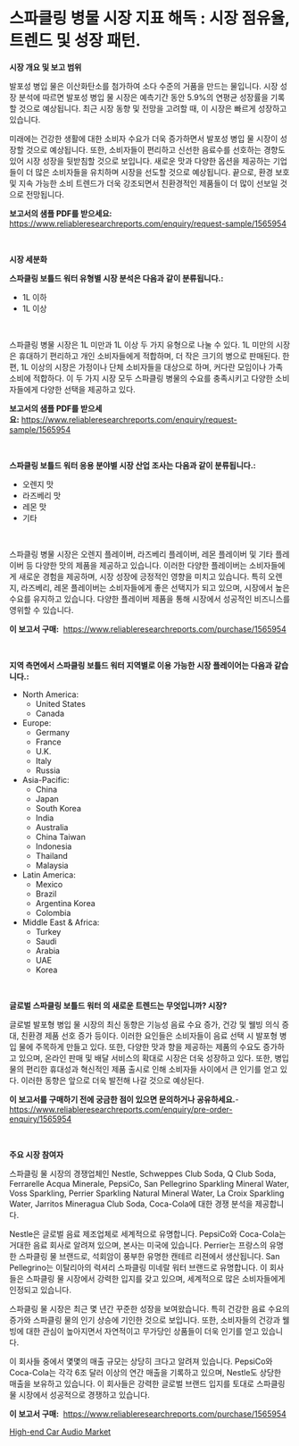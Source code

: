 <p><h1>스파클링 병물 시장 지표 해독 : 시장 점유율, 트렌드 및 성장 패턴.</h1></p><p><strong>시장 개요 및 보고 범위</strong></p>
<p><p>발포성 병입 물은 이산화탄소를 첨가하여 소다 수준의 거품을 만드는 물입니다. 시장 성장 분석에 따르면 발포성 병입 물 시장은 예측기간 동안 5.9%의 연평균 성장률을 기록할 것으로 예상됩니다. 최근 시장 동향 및 전망을 고려할 때, 이 시장은 빠르게 성장하고 있습니다.</p><p>미래에는 건강한 생활에 대한 소비자 수요가 더욱 증가하면서 발포성 병입 물 시장이 성장할 것으로 예상됩니다. 또한, 소비자들이 편리하고 신선한 음료수를 선호하는 경향도 있어 시장 성장을 뒷받침할 것으로 보입니다. 새로운 맛과 다양한 옵션을 제공하는 기업들이 더 많은 소비자들을 유치하며 시장을 선도할 것으로 예상됩니다. 끝으로, 환경 보호 및 지속 가능한 소비 트렌드가 더욱 강조되면서 친환경적인 제품들이 더 많이 선보일 것으로 전망됩니다.</p></p>
<p><strong>보고서의 샘플 PDF를 받으세요:</strong> <a href="https://www.reliableresearchreports.com/enquiry/request-sample/1565954">https://www.reliableresearchreports.com/enquiry/request-sample/1565954</a></p>
<p>&nbsp;</p>
<p><strong>시장 세분화</strong></p>
<p><strong>스파클링 보틀드 워터 유형별 시장 분석은 다음과 같이 분류됩니다.:</strong></p>
<p><ul><li>1L 이하</li><li>1L 이상</li></ul></p>
<p>&nbsp;</p>
<p><p>스파클링 병물 시장은 1L 미만과 1L 이상 두 가지 유형으로 나눌 수 있다. 1L 미만의 시장은 휴대하기 편리하고 개인 소비자들에게 적합하며, 더 작은 크기의 병으로 판매된다. 한편, 1L 이상의 시장은 가정이나 단체 소비자들을 대상으로 하며, 커다란 모임이나 가족 소비에 적합하다. 이 두 가지 시장 모두 스파클링 병물의 수요를 충족시키고 다양한 소비자들에게 다양한 선택을 제공하고 있다.</p></p>
<p><strong>보고서의 샘플 PDF를 받으세요:</strong>&nbsp;<a href="https://www.reliableresearchreports.com/enquiry/request-sample/1565954">https://www.reliableresearchreports.com/enquiry/request-sample/1565954</a></p>
<p>&nbsp;</p>
<p><strong> 스파클링 보틀드 워터 응용 분야별 시장 산업 조사는 다음과 같이 분류됩니다.:</strong></p>
<p><ul><li>오렌지 맛</li><li>라즈베리 맛</li><li>레몬 맛</li><li>기타</li></ul></p>
<p>&nbsp;</p>
<p><p>스파클링 병물 시장은 오렌지 플레이버, 라즈베리 플레이버, 레몬 플레이버 및 기타 플레이버 등 다양한 맛의 제품을 제공하고 있습니다. 이러한 다양한 플레이버는 소비자들에게 새로운 경험을 제공하며, 시장 성장에 긍정적인 영향을 미치고 있습니다. 특히 오렌지, 라즈베리, 레몬 플레이버는 소비자들에게 좋은 선택지가 되고 있으며, 시장에서 높은 수요를 유지하고 있습니다. 다양한 플레이버 제품을 통해 시장에서 성공적인 비즈니스를 영위할 수 있습니다.</p></p>
<p><strong>이 보고서 구매:</strong>&nbsp; <a href="https://www.reliableresearchreports.com/purchase/1565954">https://www.reliableresearchreports.com/purchase/1565954</a></p>
<p>&nbsp;</p>
<p><strong>지역 측면에서 스파클링 보틀드 워터 지역별로 이용 가능한 시장 플레이어는 다음과 같습니다.:</strong></p>
<p><ul>
    <li>
        North America:
        <ul>
            <li>United States</li>
            <li>Canada</li>
        </ul>
    </li>
    <li>
        Europe:
        <ul>
            <li>Germany</li>
            <li>France</li>
            <li>U.K.</li>
            <li>Italy</li>
            <li>Russia</li>
        </ul>
    </li>
    <li>
        Asia-Pacific:
        <ul>
            <li>China</li>
            <li>Japan</li>
            <li>South Korea</li>
            <li>India</li>
            <li>Australia</li>
            <li>China Taiwan</li>
            <li>Indonesia</li>
            <li>Thailand</li>
            <li>Malaysia</li>
        </ul>
    </li>
    <li>
        Latin America:
        <ul>
            <li>Mexico</li>
            <li>Brazil</li>
            <li>Argentina Korea</li>
            <li>Colombia</li>
        </ul>
    </li>
    <li>
        Middle East & Africa:
        <ul>
            <li>Turkey</li>
            <li>Saudi</li>
            <li>Arabia</li>
            <li>UAE</li>
            <li>Korea</li>
        </ul>
    </li>
    </ul></p>
<p>&nbsp;</p>
<p><strong>글로벌 스파클링 보틀드 워터 의 새로운 트렌드는 무엇입니까? 시장?</strong></p>
<p><p>글로벌 발포형 병입 물 시장의 최신 동향은 기능성 음료 수요 증가, 건강 및 웰빙 의식 증대, 친환경 제품 선호 증가 등이다. 이러한 요인들은 소비자들이 음료 선택 시 발포형 병입 물에 주목하게 만들고 있다. 또한, 다양한 맛과 향을 제공하는 제품의 수요도 증가하고 있으며, 온라인 판매 및 배달 서비스의 확대로 시장은 더욱 성장하고 있다. 또한, 병입 물의 편리한 휴대성과 혁신적인 제품 출시로 인해 소비자들 사이에서 큰 인기를 얻고 있다. 이러한 동향은 앞으로 더욱 발전해 나갈 것으로 예상된다.</p></p>
<p><strong>이 보고서를 구매하기 전에 궁금한 점이 있으면 문의하거나 공유하세요.</strong>- <a href="https://www.reliableresearchreports.com/enquiry/pre-order-enquiry/1565954">https://www.reliableresearchreports.com/enquiry/pre-order-enquiry/1565954</a></p>
<p>&nbsp;</p>
<p><strong>주요 시장 참여자</strong></p>
<p><p>스파클링 물 시장의 경쟁업체인 Nestle, Schweppes Club Soda, Q Club Soda, Ferrarelle Acqua Minerale, PepsiCo, San Pellegrino Sparkling Mineral Water, Voss Sparkling, Perrier Sparkling Natural Mineral Water, La Croix Sparkling Water, Jarritos Mineragua Club Soda, Coca-Cola에 대한 경쟁 분석을 제공합니다. </p><p>Nestle은 글로벌 음료 제조업체로 세계적으로 유명합니다. PepsiCo와 Coca-Cola는 거대한 음료 회사로 알려져 있으며, 본사는 미국에 있습니다. Perrier는 프랑스의 유명한 스파클링 물 브랜드로, 석회암이 풍부한 유명한 캔테르 리젼에서 생산됩니다. San Pellegrino는 이탈리아의 럭셔리 스파클링 미네랄 워터 브랜드로 유명합니다. 이 회사들은 스파클링 물 시장에서 강력한 입지를 갖고 있으며, 세계적으로 많은 소비자들에게 인정되고 있습니다.</p><p>스파클링 물 시장은 최근 몇 년간 꾸준한 성장을 보여왔습니다. 특히 건강한 음료 수요의 증가와 스파클링 물의 인기 상승에 기인한 것으로 보입니다. 또한, 소비자들의 건강과 웰빙에 대한 관심이 높아지면서 자연적이고 무가당인 상품들이 더욱 인기를 얻고 있습니다.</p><p>이 회사들 중에서 몇몇의 매출 규모는 상당히 크다고 알려져 있습니다. PepsiCo와 Coca-Cola는 각각 6조 달러 이상의 연간 매출을 기록하고 있으며, Nestle도 상당한 매출을 보유하고 있습니다. 이 회사들은 강력한 글로벌 브랜드 입지를 토대로 스파클링 물 시장에서 성공적으로 경쟁하고 있습니다.</p></p>
<p><strong>이 보고서 구매:</strong>&nbsp;&nbsp;<a href="https://www.reliableresearchreports.com/purchase/1565954">https://www.reliableresearchreports.com/purchase/1565954</a></p>
<p><p><a href="https://automatic-knee-4c7.notion.site/High-end-Car-Audio-Market-Offer-Valuable-Insights-into-Market-Size-Market-Share-Market-Trends-and-2591b8291a014133933ddfbbf1ac91dd">High-end Car Audio Market</a></p></p>
